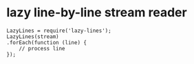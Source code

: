 lazy line-by-line stream reader
===============================

    LazyLines = require('lazy-lines');
    LazyLines(stream)
    .forEach(function (line) {
        // process line
    });
